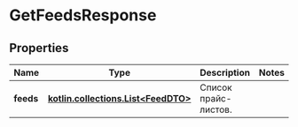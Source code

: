 
# GetFeedsResponse

## Properties
| Name | Type | Description | Notes |
| ------------ | ------------- | ------------- | ------------- |
| **feeds** | [**kotlin.collections.List&lt;FeedDTO&gt;**](FeedDTO.md) | Список прайс-листов. |  |



